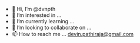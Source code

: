 - 👋 Hi, I’m @dvnpth
- 👀 I’m interested in ...
- 🌱 I’m currently learning ...
- 💞️ I’m looking to collaborate on ...
- 📫 How to reach me ...
devin.pathiraja@gmail.com
<!---
dvnpth/dvnpth is a ✨ special ✨ repository because its `README.md` (this file) appears on your GitHub profile.
You can click the Preview link to take a look at your changes.
--->
